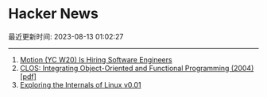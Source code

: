 # Hacker News

最近更新时间: 2023-08-13 01:02:27

--- 
1. [Motion (YC W20) Is Hiring Software Engineers](https://jobs.ashbyhq.com/motion?utm_source=hn) 
2. [CLOS: Integrating Object-Oriented and Functional Programming (2004) [pdf]](https://dreamsongs.com/Files/clos-cacm.pdf) 
3. [Exploring the Internals of Linux v0.01](https://seiya.me/blog/reading-linux-v0.01) 
